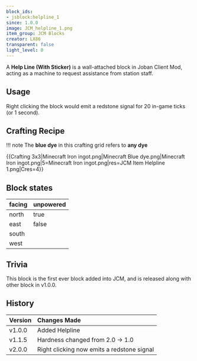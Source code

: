 ```yaml
---
block_ids:
- jsblock:helpline_1
since: 1.0.0
image: JCM_helpline_1.png
item_group: JCM Blocks
creator: LX86
transparent: false
light_level: 0
---
```


A **Help Line (With Sticker)** is a wall-attached block in Joban Client Mod, acting as a machine to request assistance from station staff.

## Usage
Right clicking the block would emit a redstone signal for 20 in-game ticks (or 1 second).

## Crafting Recipe
!!! note
    The **blue dye** in this crafting grid refers to **any dye**

{{Crafting 3x3|Minecraft Iron ingot.png|Minecraft Blue dye.png|Minecraft Iron ingot.png|5=Minecraft Iron ingot.png|res=JCM Item Helpline 1.png|Cres=4}}


## Block states
| facing | unpowered |
|:-------|:----------|
| north  | true      |
| east   | false     |
| south  |           |
| west   |           |

## Trivia
This block is the first ever block added into JCM, and is released along with other block in v1.0.0.

## History
| Version | Changes Made                               |
|:--------|:-------------------------------------------|
| v1.0.0  | Added Helpline                             |
| v1.1.5  | Hardness changed from 2.0 -> 1.0           |
| v2.0.0  | Right clicking now emits a redstone signal |